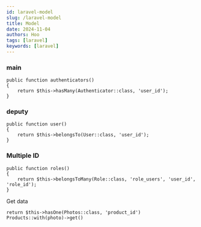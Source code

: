```yaml
---
id: laravel-model
slug: /laravel-model
title: Model
date: 2024-11-04
authors: Hoo
tags: [laravel]
keywords: [laravel]
---
```


### main

```
public function authenticators()
{
    return $this->hasMany(Authenticator::class, 'user_id');
}
```
### deputy

```
public function user()
{
    return $this->belongsTo(User::class, 'user_id');
}
```
### Multiple ID

```
public function roles()
{
    return $this->belongsToMany(Role::class, 'role_users', 'user_id', 'role_id');
}
```

Get data

```
return $this->hasOne(Photos::class, 'product_id')
Products::with(photo)->get()
```

